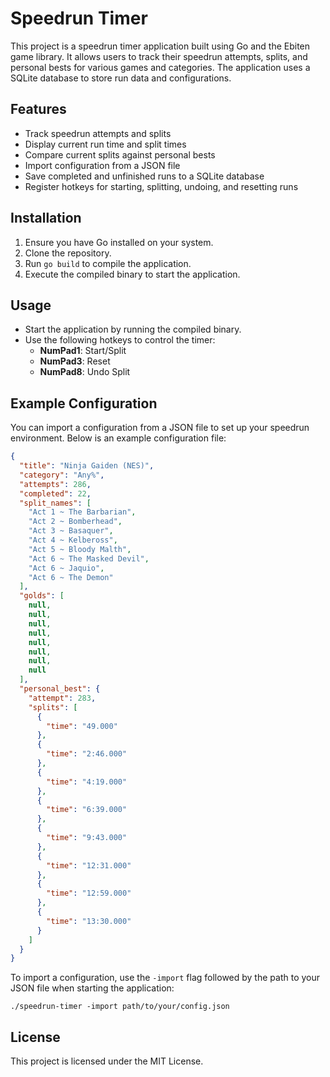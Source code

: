 # Speedrun Timer

This project is a speedrun timer application built using Go and the Ebiten game library. It allows users to track their speedrun attempts, splits, and personal bests for various games and categories. The application uses a SQLite database to store run data and configurations.

## Features

- Track speedrun attempts and splits
- Display current run time and split times
- Compare current splits against personal bests
- Import configuration from a JSON file
- Save completed and unfinished runs to a SQLite database
- Register hotkeys for starting, splitting, undoing, and resetting runs

## Installation

1. Ensure you have Go installed on your system.
2. Clone the repository.
3. Run `go build` to compile the application.
4. Execute the compiled binary to start the application.

## Usage

- Start the application by running the compiled binary.
- Use the following hotkeys to control the timer:
  - **NumPad1**: Start/Split
  - **NumPad3**: Reset
  - **NumPad8**: Undo Split

## Example Configuration

You can import a configuration from a JSON file to set up your speedrun environment. Below is an example configuration file:

```json
{
  "title": "Ninja Gaiden (NES)",
  "category": "Any%",
  "attempts": 286,
  "completed": 22,
  "split_names": [
    "Act 1 ~ The Barbarian",
    "Act 2 ~ Bomberhead",
    "Act 3 ~ Basaquer",
    "Act 4 ~ Kelbeross",
    "Act 5 ~ Bloody Malth",
    "Act 6 ~ The Masked Devil",
    "Act 6 ~ Jaquio",
    "Act 6 ~ The Demon"
  ],
  "golds": [
    null,
    null,
    null,
    null,
    null,
    null,
    null,
    null
  ],
  "personal_best": {
    "attempt": 283,
    "splits": [
      {
        "time": "49.000"
      },
      {
        "time": "2:46.000"
      },
      {
        "time": "4:19.000"
      },
      {
        "time": "6:39.000"
      },
      {
        "time": "9:43.000"
      },
      {
        "time": "12:31.000"
      },
      {
        "time": "12:59.000"
      },
      {
        "time": "13:30.000"
      }
    ]
  }
}
```

To import a configuration, use the `-import` flag followed by the path to your JSON file when starting the application:

```
./speedrun-timer -import path/to/your/config.json
```

## License

This project is licensed under the MIT License.
